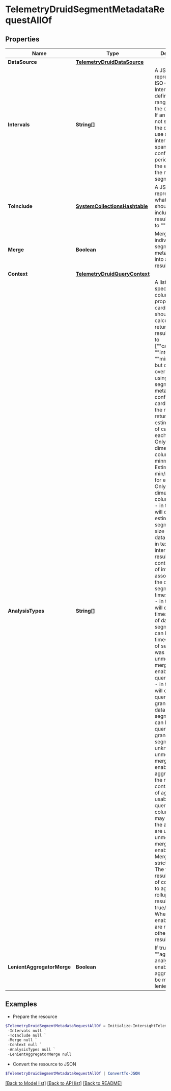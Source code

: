 # TelemetryDruidSegmentMetadataRequestAllOf
## Properties

Name | Type | Description | Notes
------------ | ------------- | ------------- | -------------
**DataSource** | [**TelemetryDruidDataSource**](TelemetryDruidDataSource.md) |  | 
**Intervals** | **String[]** | A JSON Object representing ISO-8601 Intervals. This defines the time ranges to run the query over. If an interval is not specified, the query will use a default interval that spans a configurable period before the end time of the most recent segment. | [optional] 
**ToInclude** | [**SystemCollectionsHashtable**](.md) | A JSON Object representing what columns should be included in the result. Defaults to &quot;&quot;all&quot;&quot;. | [optional] 
**Merge** | **Boolean** | Merge all individual segment metadata results into a single result. | [optional] 
**Context** | [**TelemetryDruidQueryContext**](TelemetryDruidQueryContext.md) |  | [optional] 
**AnalysisTypes** | **String[]** | A list of Strings specifying what column properties (e.g. cardinality, size) should be calculated and returned in the result. Defaults to [&quot;&quot;cardinality&quot;&quot;, &quot;&quot;interval&quot;&quot;, &quot;&quot;minmax&quot;&quot;], but can be overridden with using the segment metadata query config. * cardinality - in the result will return the estimated floor of cardinality for each column. Only relevant for dimension columns. * minmax - Estimated min/max values for each column. Only relevant for dimension columns. * size - in the result will contain the estimated total segment byte size as if the data were stored in text format. * intervals - in the result will contain the list of intervals associated with the queried segments. * timestampSpec - in the result will contain timestampSpec of data stored in segments. This can be null if timestampSpec of segments was unknown or unmergeable (if merging is enabled). * queryGranularity - in the result will contain query granularity of data stored in segments. This can be null if query granularity of segments was unknown or unmergeable (if merging is enabled). * aggregators - in the result will contain the list of aggregators usable for querying metric columns. This may be null if the aggregators are unknown or unmergeable (if merging is enabled). Merging can be strict or lenient. The form of the result is a map of column name to aggregator. * rollup - in the result is true/false/null. When merging is enabled, if some are rollup, others are not, result is null. | [optional] 
**LenientAggregatorMerge** | **Boolean** | If true, and if the &quot;&quot;aggregators&quot;&quot; analysisType is enabled, aggregators will be merged leniently. | [optional] 

## Examples

- Prepare the resource
```powershell
$TelemetryDruidSegmentMetadataRequestAllOf = Initialize-IntersightTelemetryDruidSegmentMetadataRequestAllOf  -DataSource null `
 -Intervals null `
 -ToInclude null `
 -Merge null `
 -Context null `
 -AnalysisTypes null `
 -LenientAggregatorMerge null
```

- Convert the resource to JSON
```powershell
$TelemetryDruidSegmentMetadataRequestAllOf | ConvertTo-JSON
```

[[Back to Model list]](../README.md#documentation-for-models) [[Back to API list]](../README.md#documentation-for-api-endpoints) [[Back to README]](../README.md)

